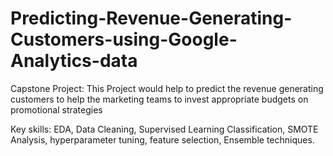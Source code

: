 # Predicting-Revenue-Generating-Customers-using-Google-Analytics-data
Capstone Project:
This Project would help to predict the revenue generating customers to help the marketing teams to invest appropriate budgets on promotional strategies

Key skills: EDA, Data Cleaning, Supervised Learning Classification, SMOTE Analysis, hyperparameter tuning, feature selection, Ensemble techniques.
